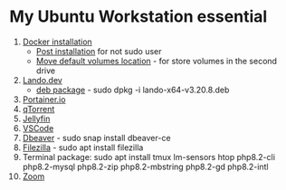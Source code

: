 # My Ubuntu Workstation essential


1. [Docker installation](https://docs.docker.com/engine/install/ubuntu/)
    - [Post installation](https://docs.docker.com/engine/install/linux-postinstall/) for not sudo user
    - [Move default volumes location](https://stackoverflow.com/questions/36014554/how-to-change-the-default-location-for-docker-create-volume-command) - for store volumes in the second drive
2. [Lando.dev](https://docs.lando.dev/install/linux.html)
    - [deb package](https://github.com/lando/lando/releases/download/v3.20.8/lando-x64-v3.20.8.deb) - sudo dpkg -i lando-x64-v3.20.8.deb
3. [Portainer.io](https://docs.portainer.io/start/install-ce/server/docker/linux)
4. [qTorrent](https://docs.linuxserver.io/images/docker-qbittorrent/)
5. [Jellyfin](https://docs.linuxserver.io/images/docker-jellyfin/#docker-cli-click-here-for-more-info)
6. [VSCode](https://code.visualstudio.com/Download)
7. [Dbeaver](https://dbeaver.io/download/) - sudo snap install dbeaver-ce
8. [Filezilla]() - sudo apt install filezilla
9. Terminal package: sudo apt install tmux lm-sensors htop php8.2-cli php8.2-mysql php8.2-zip php8.2-mbstring php8.2-gd php8.2-intl
10. [Zoom](https://zoom.us/client/5.17.11.3835/zoom_amd64.deb)
